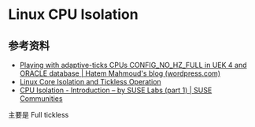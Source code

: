# Linux CPU Isolation 

## 参考资料

- [Playing with adaptive-ticks CPUs CONFIG_NO_HZ_FULL in UEK 4 and ORACLE database | Hatem Mahmoud's blog (wordpress.com)](https://mahmoudhatem.wordpress.com/2016/03/21/playing-with-adaptive-ticks-cpus-config_no_hz_full-in-uek-4-and-oracle-database/)
- [Linux Core Isolation and Tickless Operation](./silo.tips_linux-core-isolation-and-tickless-operation.pdf)
- [CPU Isolation - Introduction – by SUSE Labs (part 1) | SUSE Communities](https://www.suse.com/c/cpu-isolation-introduction-part-1/)

主要是 Full tickless 